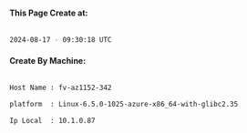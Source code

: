 
   
#### This Page Create at:

```bash

2024-08-17 - 09:30:18 UTC

```

#### Create By Machine:

```bash

Host Name : fv-az1152-342

platform  : Linux-6.5.0-1025-azure-x86_64-with-glibc2.35

Ip Local  : 10.1.0.87

```

